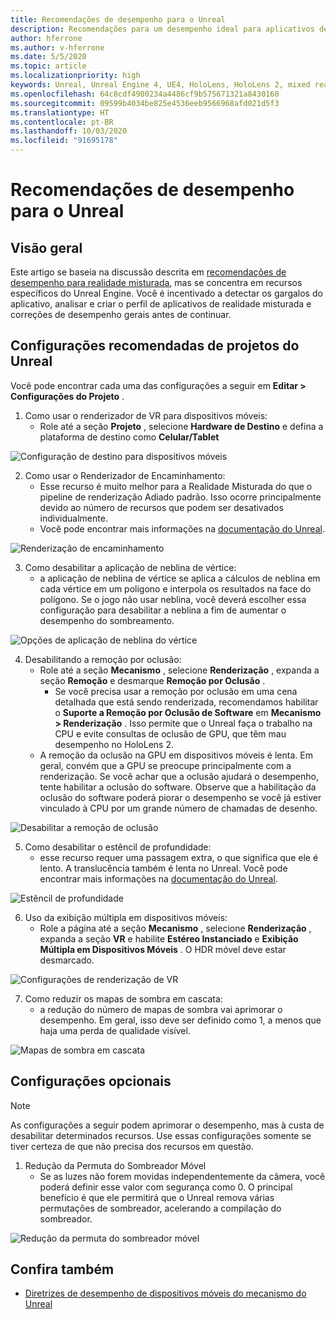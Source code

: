 ```yaml
---
title: Recomendações de desempenho para o Unreal
description: Recomendações para um desempenho ideal para aplicativos de realidade misturada no Unreal
author: hferrone
ms.author: v-hferrone
ms.date: 5/5/2020
ms.topic: article
ms.localizationpriority: high
keywords: Unreal, Unreal Engine 4, UE4, HoloLens, HoloLens 2, mixed reality, performance, optimization, settings, documentation
ms.openlocfilehash: 64c8cdf4900234a4486cf9b575671321a8430160
ms.sourcegitcommit: 09599b4034be825e4536eeb9566968afd021d5f3
ms.translationtype: HT
ms.contentlocale: pt-BR
ms.lasthandoff: 10/03/2020
ms.locfileid: "91695178"
---
```

# <a name="performance-recommendations-for-unreal"></a>Recomendações de desempenho para o Unreal

## <a name="overview"></a>Visão geral

Este artigo se baseia na discussão descrita em [recomendações de desempenho para realidade misturada](../platform-capabilities-and-apis/understanding-performance-for-mixed-reality.md), mas se concentra em recursos específicos do Unreal Engine. Você é incentivado a detectar os gargalos do aplicativo, analisar e criar o perfil de aplicativos de realidade misturada e correções de desempenho gerais antes de continuar.

## <a name="recommended-unreal-project-settings"></a>Configurações recomendadas de projetos do Unreal
Você pode encontrar cada uma das configurações a seguir em **Editar > Configurações do Projeto** .

1. Como usar o renderizador de VR para dispositivos móveis:
    * Role até a seção **Projeto** , selecione **Hardware de Destino** e defina a plataforma de destino como **Celular/Tablet**

![Configuração de destino para dispositivos móveis](images/unreal/performance-recommendations-img-01.png)

2. Como usar o Renderizador de Encaminhamento: 
    * Esse recurso é muito melhor para a Realidade Misturada do que o pipeline de renderização Adiado padrão. Isso ocorre principalmente devido ao número de recursos que podem ser desativados individualmente. 
    * Você pode encontrar mais informações na [documentação do Unreal](https://docs.unrealengine.com/Platforms/VR/DevelopVR/VRPerformance/index.html).

![Renderização de encaminhamento](images/unreal/performance-recommendations-img-04.png)

3. Como desabilitar a aplicação de neblina de vértice: 
    * a aplicação de neblina de vértice se aplica a cálculos de neblina em cada vértice em um polígono e interpola os resultados na face do polígono. Se o jogo não usar neblina, você deverá escolher essa configuração para desabilitar a neblina a fim de aumentar o desempenho do sombreamento.

![Opções de aplicação de neblina do vértice](images/unreal/performance-recommendations-img-05.png)

4. Desabilitando a remoção por oclusão:
    * Role até a seção **Mecanismo** , selecione **Renderização** , expanda a seção **Remoção** e desmarque **Remoção por Oclusão** .
        + Se você precisa usar a remoção por oclusão em uma cena detalhada que está sendo renderizada, recomendamos habilitar o **Suporte a Remoção por Oclusão de Software** em **Mecanismo > Renderização** . Isso permite que o Unreal faça o trabalho na CPU e evite consultas de oclusão de GPU, que têm mau desempenho no HoloLens 2.
    * A remoção da oclusão na GPU em dispositivos móveis é lenta. Em geral, convém que a GPU se preocupe principalmente com a renderização. Se você achar que a oclusão ajudará o desempenho, tente habilitar a oclusão do software. Observe que a habilitação da oclusão do software poderá piorar o desempenho se você já estiver vinculado à CPU por um grande número de chamadas de desenho.

![Desabilitar a remoção de oclusão](images/unreal/performance-recommendations-img-02.png)

    
5. Como desabilitar o estêncil de profundidade:
    * esse recurso requer uma passagem extra, o que significa que ele é lento. A translucência também é lenta no Unreal. Você pode encontrar mais informações na [documentação do Unreal](https://docs.unrealengine.com/Engine/Performance/Guidelines/index.html).

![Estêncil de profundidade](images/unreal/performance-recommendations-img-06.png)

6. Uso da exibição múltipla em dispositivos móveis:
    * Role a página até a seção **Mecanismo** , selecione **Renderização** , expanda a seção **VR** e habilite **Estéreo Instanciado** e **Exibição Múltipla em Dispositivos Móveis** . O HDR móvel deve estar desmarcado.

![Configurações de renderização de VR](images/unreal/performance-recommendations-img-03.png)

7. Como reduzir os mapas de sombra em cascata: 
    * a redução do número de mapas de sombra vai aprimorar o desempenho. Em geral, isso deve ser definido como 1, a menos que haja uma perda de qualidade visível. 

![Mapas de sombra em cascata](images/unreal/performance-recommendations-img-07.png)

## <a name="optional-settings"></a>Configurações opcionais

> [!NOTE]
> As configurações a seguir podem aprimorar o desempenho, mas à custa de desabilitar determinados recursos. Use essas configurações somente se tiver certeza de que não precisa dos recursos em questão.

1. Redução da Permuta do Sombreador Móvel
    * Se as luzes não forem movidas independentemente da câmera, você poderá definir esse valor com segurança como 0. O principal benefício é que ele permitirá que o Unreal remova várias permutações de sombreador, acelerando a compilação do sombreador.

![Redução da permuta do sombreador móvel](images/unreal/performance-recommendations-img-08.png)

## <a name="see-also"></a>Confira também
* [Diretrizes de desempenho de dispositivos móveis do mecanismo do Unreal]( https://docs.unrealengine.com/Platforms/Mobile/Performance/index.html)